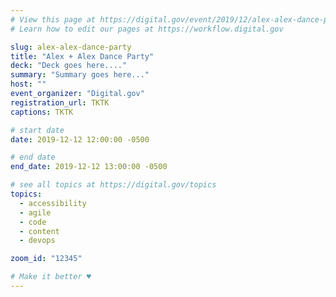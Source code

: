 ```yaml
---
# View this page at https://digital.gov/event/2019/12/alex-alex-dance-party
# Learn how to edit our pages at https://workflow.digital.gov

slug: alex-alex-dance-party
title: "Alex + Alex Dance Party"
deck: "Deck goes here...."
summary: "Summary goes here..."
host: ""
event_organizer: "Digital.gov"
registration_url: TKTK
captions: TKTK

# start date
date: 2019-12-12 12:00:00 -0500

# end date
end_date: 2019-12-12 13:00:00 -0500

# see all topics at https://digital.gov/topics
topics:
  - accessibility
  - agile
  - code
  - content
  - devops

zoom_id: "12345"

# Make it better ♥
---
```

